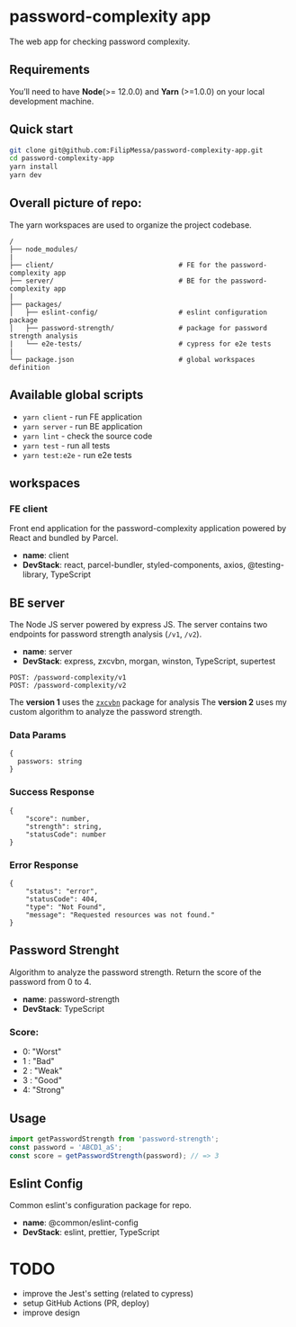 # password-complexity app

The web app for checking password complexity.

[img]: https://gph.is/g/EGgjdno

## Requirements

You’ll need to have **Node**(>= 12.0.0) and **Yarn** (>=1.0.0) on your local development machine.

## Quick start

```bash
git clone git@github.com:FilipMessa/password-complexity-app.git
cd password-complexity-app
yarn install
yarn dev
```

## Overall picture of repo:

The yarn workspaces are used to organize the project codebase.

```text
/
├── node_modules/
|
├── client/                               # FE for the password-complexity app
├── server/                               # BE for the password-complexity app
|
├── packages/
│   ├── eslint-config/                    # eslint configuration package
│   ├── password-strength/                # package for password strength analysis
|   └── e2e-tests/                        # cypress for e2e tests
|
└── package.json                          # global workspaces definition
```

## Available global scripts

- `yarn client` - run FE application
- `yarn server` - run BE application
- `yarn lint` - check the source code
- `yarn test` - run all tests
- `yarn test:e2e` - run e2e tests

## workspaces

### FE client

Front end application for the password-complexity application powered by React and bundled by Parcel.

- **name**: client
- **DevStack**: react, parcel-bundler, styled-components, axios, @testing-library, TypeScript

## BE server

The Node JS server powered by express JS.
The server contains two endpoints for password strength analysis (`/v1`, `/v2`).

- **name**: server
- **DevStack**: express, zxcvbn, morgan, winston, TypeScript, supertest

```
POST: /password-complexity/v1
POST: /password-complexity/v2
```

The **version 1** uses the [`zxcvbn`](hhttps://github.com/dropbox/zxcvbn) package for analysis
The **version 2** uses my custom algorithm to analyze the password strength.

### Data Params

```
{
  passwors: string
}
```

### Success Response

```
{
    "score": number,
    "strength": string,
    "statusCode": number
}
```

### Error Response

```
{
    "status": "error",
    "statusCode": 404,
    "type": "Not Found",
    "message": "Requested resources was not found."
}
```

## Password Strenght

Algorithm to analyze the password strength. Return the score of the password from 0 to 4.

- **name**: password-strength
- **DevStack**: TypeScript

### Score:

- 0: "Worst"
- 1 : "Bad"
- 2 : "Weak"
- 3 : "Good"
- 4: "Strong"

## Usage

```javascript
import getPasswordStrength from 'password-strength';
const password = 'ABCD1_aS';
const score = getPasswordStrength(password); // => 3
```

## Eslint Config

Common eslint's configuration package for repo.

- **name**: @common/eslint-config
- **DevStack**: eslint, prettier, TypeScript

# TODO

- improve the Jest's setting (related to cypress)
- setup GitHub Actions (PR, deploy)
- improve design

